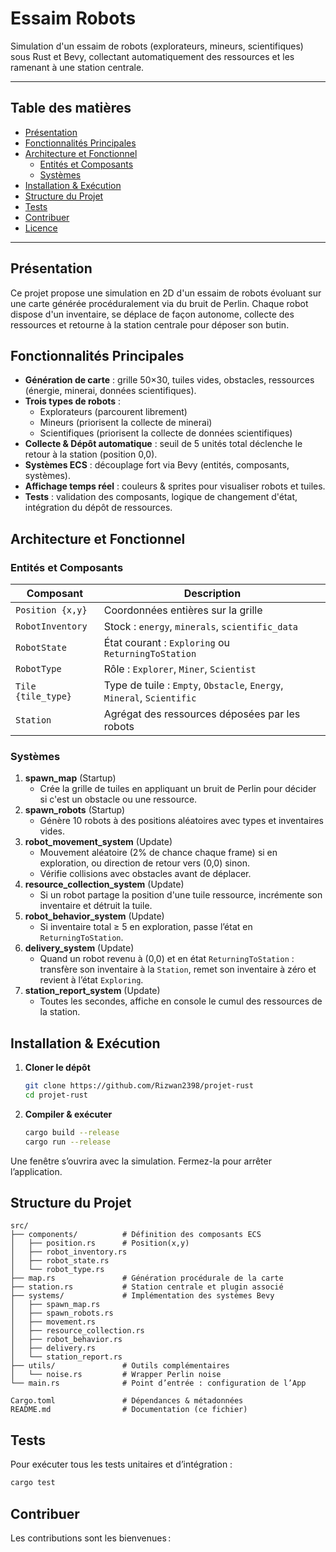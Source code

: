 # Essaim Robots

Simulation d'un essaim de robots (explorateurs, mineurs, scientifiques) sous Rust et Bevy, collectant automatiquement des ressources et les ramenant à une station centrale.

---

## Table des matières

- [Présentation](#présentation)
- [Fonctionnalités Principales](#fonctionnalités-principales)
- [Architecture et Fonctionnel](#architecture-et-fonctionnel)
  - [Entités et Composants](#entités-et-composants)
  - [Systèmes](#systèmes)
- [Installation & Exécution](#installation--exécution)
- [Structure du Projet](#structure-du-projet)
- [Tests](#tests)
- [Contribuer](#contribuer)
- [Licence](#licence)

---

## Présentation

Ce projet propose une simulation en 2D d'un essaim de robots évoluant sur une carte générée procéduralement via du bruit de Perlin. Chaque robot dispose d'un inventaire, se déplace de façon autonome, collecte des ressources et retourne à la station centrale pour déposer son butin.

## Fonctionnalités Principales

- **Génération de carte** : grille 50×30, tuiles vides, obstacles, ressources (énergie, minerai, données scientifiques).
- **Trois types de robots** :
  - Explorateurs (parcourent librement)
  - Mineurs (priorisent la collecte de minerai)
  - Scientifiques (priorisent la collecte de données scientifiques)
- **Collecte & Dépôt automatique** : seuil de 5 unités total déclenche le retour à la station (position 0,0).
- **Systèmes ECS** : découplage fort via Bevy (entités, composants, systèmes).
- **Affichage temps réel** : couleurs & sprites pour visualiser robots et tuiles.
- **Tests** : validation des composants, logique de changement d'état, intégration du dépôt de ressources.

## Architecture et Fonctionnel

### Entités et Composants

| Composant          | Description                                                            |
| ------------------ | ---------------------------------------------------------------------- |
| `Position {x,y}`   | Coordonnées entières sur la grille                                     |
| `RobotInventory`   | Stock : `energy`, `minerals`, `scientific_data`                        |
| `RobotState`       | État courant : `Exploring` ou `ReturningToStation`                     |
| `RobotType`        | Rôle : `Explorer`, `Miner`, `Scientist`                                |
| `Tile {tile_type}` | Type de tuile : `Empty`, `Obstacle`, `Energy`, `Mineral`, `Scientific` |
| `Station`          | Agrégat des ressources déposées par les robots                         |

### Systèmes

1. **spawn_map** (Startup)
   - Crée la grille de tuiles en appliquant un bruit de Perlin pour décider si c'est un obstacle ou une ressource.
2. **spawn_robots** (Startup)
   - Génère 10 robots à des positions aléatoires avec types et inventaires vides.
3. **robot_movement_system** (Update)
   - Mouvement aléatoire (2% de chance chaque frame) si en exploration, ou direction de retour vers (0,0) sinon.
   - Vérifie collisions avec obstacles avant de déplacer.
4. **resource_collection_system** (Update)
   - Si un robot partage la position d'une tuile ressource, incrémente son inventaire et détruit la tuile.
5. **robot_behavior_system** (Update)
   - Si inventaire total ≥ 5 en exploration, passe l’état en `ReturningToStation`.
6. **delivery_system** (Update)
   - Quand un robot revenu à (0,0) et en état `ReturningToStation` : transfère son inventaire à la `Station`, remet son inventaire à zéro et revient à l’état `Exploring`.
7. **station_report_system** (Update)
   - Toutes les secondes, affiche en console le cumul des ressources de la station.

## Installation & Exécution

1. **Cloner le dépôt**

   ```bash
   git clone https://github.com/Rizwan2398/projet-rust
   cd projet-rust
   ```

2. **Compiler & exécuter**
   ```bash
   cargo build --release
   cargo run --release
   ```

Une fenêtre s’ouvrira avec la simulation. Fermez-la pour arrêter l’application.

## Structure du Projet

```text
src/
├── components/          # Définition des composants ECS
│   ├── position.rs      # Position(x,y)
│   ├── robot_inventory.rs
│   ├── robot_state.rs
│   └── robot_type.rs
├── map.rs               # Génération procédurale de la carte
├── station.rs           # Station centrale et plugin associé
├── systems/             # Implémentation des systèmes Bevy
│   ├── spawn_map.rs
│   ├── spawn_robots.rs
│   ├── movement.rs
│   ├── resource_collection.rs
│   ├── robot_behavior.rs
│   ├── delivery.rs
│   └── station_report.rs
├── utils/               # Outils complémentaires
│   └── noise.rs         # Wrapper Perlin noise
└── main.rs              # Point d’entrée : configuration de l’App

Cargo.toml               # Dépendances & métadonnées
README.md                # Documentation (ce fichier)
```

## Tests

Pour exécuter tous les tests unitaires et d’intégration :

```bash
cargo test
```

## Contribuer

Les contributions sont les bienvenues :


